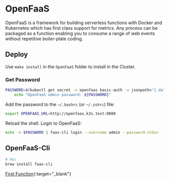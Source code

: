 # OpenFaaS

OpenFaaS is a framework for building serverless functions with Docker and Kubernetes which has first class support for metrics. Any process can be packaged as a function enabling you to consume a range of web events without repetitive boiler-plate coding.

## Deploy

Use `make install` in the `OpenFaaS` folder to install in the Cluster.

### Get Password

```bash
PASSWORD=$(kubectl get secret -n openfaas basic-auth -o jsonpath="{.data.basic-auth-password}" | base64 --decode; echo)
	echo "OpenFaaS admin password: ${PASSWORD}"
```

Add the password to the `~/.bashrc` (or `~/.zshrc`) file:

```bash
export OPENFAAS_URL=http://openfaas.k3s.test:8080
```

Reload the shell.
Login to OpenFaaS:

```bash
echo -n $PASSWORD | faas-cli login --username admin --password-stdin
```

## OpenFaaS-Cli

```bash
# Mac
brew install faas-cli
```

[First Function](https://rpi4cluster.com/k3s/k3s-openfaas-function/){:target="\_blank"}
